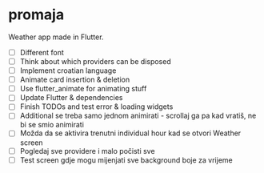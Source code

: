 # promaja

Weather app made in Flutter.

- [ ] Different font
- [ ] Think about which providers can be disposed
- [ ] Implement croatian language
- [ ] Animate card insertion & deletion
- [ ] Use flutter_animate for animating stuff
- [ ] Update Flutter & dependencies
- [ ] Finish TODOs and test error & loading widgets
- [ ] Additional se treba samo jednom animirati - scrollaj ga pa kad vratiš, ne bi se smio animirati
- [ ] Možda da se aktivira trenutni individual hour kad se otvori Weather screen
- [ ] Pogledaj sve providere i malo počisti sve
- [ ] Test screen gdje mogu mijenjati sve background boje za vrijeme
